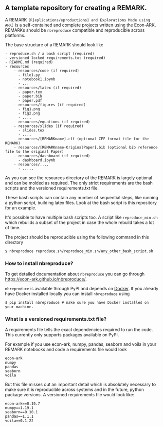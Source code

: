 ## A template repository for creating a REMARK.


A REMARK `(R[eplications/eproductions] and Explorations Made using ARK)` is a self-contained and complete projects written using the Econ-ARK. REMARKs should be `nbreproduce` compatible and reproducible across platforms.

The base structure of a REMARK should look like
```
- reproduce.sh / a bash script (required)
- versioned locked requirements.txt (required)
- README.md (required)
- resources
    - resources/code (if required)
      - file1.py
      - notebook1.ipynb
      - ...
    - resources/latex (if required)
      - paper.tex
      - paper.bib
      - paper.pdf
    - resources/figures (if required)
      - fig1.png
      - fig2.png
      - ....
    - resources/equations (if required)
    - resources/slides (if required)
      - slides.tex
      - ....
    - resources/[REMARKname].cff (optional CFF format file for the REMARK)
    - resources/[REMARKname-OriginalPaper].bib (optional bib reference file to the original Paper)
    - resources/dashboard (if required)
      - dashboard.ipynb
    - resources/....
      - .....
```
As you can see the resources directory of the REMARK is largely optional and can be molded as required. The only strict requirements are the bash scripts and the versioned requirements.txt file.

These bash scripts can contain any number of sequential steps, like running a python script, building latex files. Look at the bash script is this repository for an example.

It's possible to have multiple bash scripts too. A script like `reproduce_min.sh` which rebuilds a subset of the project in case the whole rebuild takes a lot of time.

The project should be reproducible using the following command in this directory
```
$ nbreproduce reproduce.sh/reproduce_min.sh/any_other_bash_script.sh
```

### How to install nbreproduce?

To get detailed documentation about `nbreproduce` you can go through https://econ-ark.github.io/nbreproduce/.

`nbreproduce` is available through PyPI and depends on [Docker](https://www.docker.com/products/docker-desktop).
If you already have Docker installed locally you can install `nbreproduce` using
```
$ pip install nbreproduce # make sure you have Docker installed on your machine. 
```

### What is a versioned requirements.txt file?

A requirements file tells the exact dependencies required to run the code. This currently only supports packages available on PyPI.

For example if you use econ-ark, numpy, pandas, seaborn and voila in your REMARK notebooks and code a requirements file would look
```
econ-ark
numpy
pandas
seaborn
voila
```
But this file misses out an important detail which is absolutely necessary to make sure it is reproducible across systems and in the future, python package versions. A versioned requirements file would look like:
```
econ-ark==0.10.7
numpy==1.19.1
seaborn==0.10.1
pandas==1.1.1
voila==0.1.22
```



